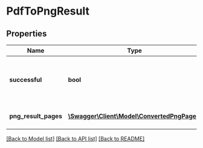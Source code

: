 # PdfToPngResult

## Properties
Name | Type | Description | Notes
------------ | ------------- | ------------- | -------------
**successful** | **bool** | True if the operation was successful, false otherwise | [optional] 
**png_result_pages** | [**\Swagger\Client\Model\ConvertedPngPage[]**](ConvertedPngPage.md) | Array of converted pages | [optional] 

[[Back to Model list]](../README.md#documentation-for-models) [[Back to API list]](../README.md#documentation-for-api-endpoints) [[Back to README]](../README.md)


